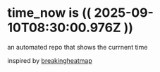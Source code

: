 # time_now is (( 2025-09-10T08:30:00.976Z ))

an automated repo that shows the currnent time

inspired by [breakingheatmap](https://github.com/breakingheatmap/breakingheatmap)